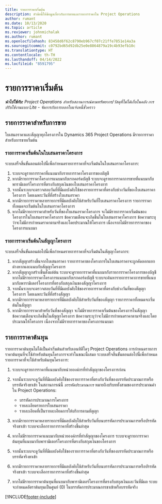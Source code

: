 ```yaml
---
title: รายการราคาเริ่มต้น
description: หัวข้อนี้ให้ข้อมูลเกี่ยวกับการขายและรายการราคาใน Project Operations
author: rumant
ms.date: 10/13/2020
ms.topic: article
ms.reviewer: johnmichalak
ms.author: rumant
ms.openlocfilehash: 83458d6f62c8790eb967cf07c21ffe7851e14a3a
ms.sourcegitcommit: c0792bd65d92db25e0e8864879a19c4b93efb10c
ms.translationtype: HT
ms.contentlocale: th-TH
ms.lasthandoff: 04/14/2022
ms.locfileid: "8591795"
---
```

# <a name="default-price-lists"></a>รายการราคาเริ่มต้น

_**นำไปใช้กับ:** Project Operations สำหรับสถานการณ์ตามทรัพยากร/วัสดุที่ไม่ได้เก็บในคลัง การปรับใช้งานแบบ Lite - จัดการกับการออกใบแจ้งหนี้ชั่วคราว_

## <a name="sales-price-lists"></a>รายการราคาสำหรับการขาย

ใบเสนอราคาและสัญญาทุกโครงการใน Dynamics 365 Project Operations มีรายการราคาสำหรับการขายเริ่มต้น 

### <a name="price-list-default-on-project-quotes"></a>รายการราคาเริ่มต้นในใบเสนอราคาโครงการ
ระบบเสร็จสิ้นขั้นตอนต่อไปนี้เพื่อกำหนดรายการราคาที่จะเริ่มต้นในใบเสนอราคาโครงการ:

1. ระบบจะดูรายการราคาที่แนบมากับรายการราคาโครงการของบัญชี 
2. หากมีรายการราคาโครงการแนบมากับเรกคอร์ดบัญชี ระบบจะดูรายการราคาการขายที่แนบมากับพารามิเตอร์โครงการที่ตรงกับสกุลเงินของใบเสนอราคาโครงการ
3. จากนั้นระบบจะตรวจสอบวันที่ที่มีผลบังคับใช้ของรายการราคาที่ตรงกับช่วงวันที่ของใบเสนอราคาโครงการ โดยเฉพาะวันที่ที่สร้างใบเสนอราคา
4. หากมีรายการราคาหลายรายการที่มีผลบังคับใช้สำหรับวันที่ใบเสนอราคาโครงการ รายการราคาทั้งหมดจะเริ่มต้นในใบเสนอราคาโครงการ
5. หากไม่มีรายการราคาสำหรับวันที่ของใบเสนอราคาโครงการ จะไม่มีรายการราคาเริ่มต้นของโครงการในใบเสนอราคาโครงการ ข้อความเตือนจะเกิดขึ้นในใบเสนอราคาโครงการ ข้อความระบุว่าจะไม่มีการกำหนดราคาตามจริงและโดยประมาณให้โครงการ เนื่องจากไม่มีรายการราคาของโครงการแนบมา

### <a name="price-list-default-on-project-contracts"></a>รายการราคาเริ่มต้นในสัญญาโครงการ 
ระบบเสร็จสิ้นขั้นตอนต่อไปนี้เพื่อกำหนดรายการราคาที่จะเริ่มต้นในสัญญาโครงการ:

1. หากสัญญาสร้างขึ้นจากใบเสนอราคา รายการราคาของโครงการในใบเสนอราคาจะถูกคัดลอกแยกต่างหากและแนบกับสัญญาโครงการ
2. หากสัญญาถูกสร้างขึ้นตั้งแต่ต้น ระบบจะดูรายการราคาที่แนบมากับรายการราคาโครงการของบัญชี หากไม่มีรายการราคาโครงการแนบมากับเรกคอร์ดบัญชี ระบบจะค้นหารายการราคาการขายที่แนบมากับพารามิเตอร์โครงการที่ตรงกับสกุลเงินของสัญญาโครงการ
4. จากนั้นระบบจะตรวจสอบวันที่ที่มีผลบังคับใช้ของรายการราคาที่ตรงกับช่วงวันที่ของสัญญาโครงการ โดยเฉพาะวันที่ที่สร้างสัญญา
5. หากมีรายการราคาหลายรายการที่มีผลบังคับใช้สำหรับวันที่ของสัญญา รายการราคาทั้งหมดจะเริ่มต้นในสัญญา
6. หากมีรายการราคาสำหรับวันที่ของสัญญา จะไม่มีรายการราคาเริ่มต้นของโครงการในสัญญา ข้อความเตือนจะเกิดขึ้นในสัญญาโครงการ ข้อความระบุว่าจะไม่มีการกำหนดราคาตามจริงและโดยประมาณให้โครงการ เนื่องจากไม่มีรายการราคาของโครงการแนบมา

## <a name="cost-price-lists"></a>รายการราคาต้นทุน

รายการราคาต้นทุนไม่ได้เป็นค่าเริ่มต้นสำหรับเอนทิตีใดๆ Project Operations การกำหนดรายการราคาต้นทุนที่จะใช้สำหรับต้นทุนโครงการจะทำในขณะนี้เสมอ ระบบเสร็จสิ้นขั้นตอนต่อไปนี้เพื่อกำหนดรายการราคาที่จะใช้สำหรับต้นทุนโครงการ:

1. ระบบจะดูรายการราคาที่แนบมากับหน่วยองค์กรที่ทำสัญญาของโครงการก่อน
2. จากนั้นระบบจะดูวันที่ที่มีผลบังคับใช้ของรายการราคาที่ตรงกับวันที่ของบรรทัดประมาณการหรือบรรทัดจริงขาเข้า ในสถานการณ์นี้ *บรรทัดประมาณการ* หมายถึงบริบททั้งสามของการประมาณค่าใน Project Operations:

    - บรรทัดการประมาณการโครงการ
    - รายละเอียดรายการใบเสนอราคา
    - รายละเอียดที่เป็นรายละเอียดการให้บริการตามสัญญา
  
3. หากมีรายการราคาหลายรายการที่มีผลบังคับใช้สำหรับวันที่บนบรรทัดการประมาณการหรือบัรรทัดจริงขาเข้า ระบบจะเลือกรายการราคาที่สร้างขึ้นล่าสุด
4. หากไม่มีรายการราคาแนบมากับหน่วยองค์กรที่ทำสัญญาของโครงการ ระบบจะดูรายการราคาต้นทุนที่แนบมากับพารามิเตอร์โครงการที่ตรงกับสกุลเงินของโครงการ
5. จากนั้นระบบจะดูวันที่ที่มีผลบังคับใช้ของรายการราคาที่ตรงกับวันที่ของบรรทัดประมาณการหรือบรรทัดจริงขาเข้า 
6. หากมีรายการราคาหลายรายการที่มีผลบังคับใช้สำหรับวันที่บนบรรทัดการประมาณการหรือบัรรทัดจริงขาเข้า ระบบจะเลือกรายการราคาที่สร้างขึ้นล่าสุด
7. หากไม่มีรายการราคาต้นทุนที่แนบมากับพารามิเตอร์โครงการที่ตรงกับสกุลเงินและวันที่มีผล ระบบจะกำหนดอัตราต้นทุนเป็นศูนย์ (0) ในบรรทัดการประมาณการขาเข้าหรือบรรทัดจริง


[!INCLUDE[footer-include](../includes/footer-banner.md)]